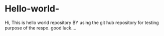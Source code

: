 # Hello-world-
Hi, This is hello world repository
BY using the git hub repository for testing purpose of the respo.
good luck....
